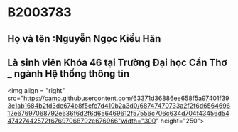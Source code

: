 # B2003783
## Họ và tên :Nguyễn Ngọc Kiều Hân
## Là sinh viên Khóa 46 tại Trường Đại học Cần Thơ _ ngành Hệ thống thông tin
<img align = "right" src="https://camo.githubusercontent.com/63371d36886ee658f5a97401f393e1ab1684b2fd3de674b8f5efc7d410b2a3d0/68747470733a2f2f6d656469612e67697068792e636f6d2f6d656469612f57556c706c634d704f43456d5447427442572f67697068792e676966"width="300" height="250">
